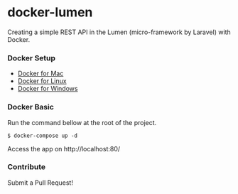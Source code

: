 # docker-lumen
Creating a simple REST API in the Lumen (micro-framework by Laravel) with Docker.

### Docker Setup
- [Docker for Mac](https://docs.docker.com/docker-for-mac/)
- [Docker for Linux](https://docs.docker.com/engine/installation/linux/)
- [Docker for Windows](https://docs.docker.com/docker-for-windows/)

### Docker Basic
Run the command bellow at the root of the project.

```ssh
$ docker-compose up -d
```

Access the app on http://localhost:80/

### Contribute
Submit a Pull Request!
